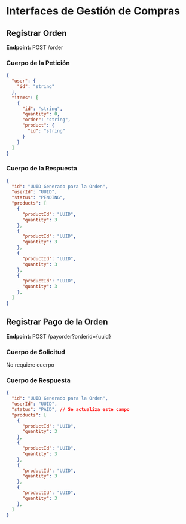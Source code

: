 # Interfaces de Gestión de Compras

## Registrar Orden

**Endpoint:** POST /order

### Cuerpo de la Petición

```json
{
  "user": {
    "id": "string"
  },
  "items": [
    {
      "id": "string",
      "quantity": 0,
      "order": "string",
      "product": {
        "id": "string"
      }
    }
  ]
}
```

### Cuerpo de la Respuesta

```json
{
  "id": "UUID Generado para la Orden",
  "userId": "UUID",
  "status": "PENDING",
  "products": [
    {
      "productId": "UUID",
      "quantity": 3
    },
    {
      "productId": "UUID",
      "quantity": 3
    },
    {
      "productId": "UUID",
      "quantity": 3
    },
    {
      "productId": "UUID",
      "quantity": 3
    },
  ]
}
```

## Registrar Pago de la Orden

**Endpoint:** POST /payorder?orderid={uuid}

### Cuerpo de Solicitud

No requiere cuerpo

### Cuerpo de Respuesta

```json
{
  "id": "UUID Generado para la Orden",
  "userId": "UUID",
  "status": "PAID", // Se actualiza este campo
  "products": [
    {
      "productId": "UUID",
      "quantity": 3
    },
    {
      "productId": "UUID",
      "quantity": 3
    },
    {
      "productId": "UUID",
      "quantity": 3
    },
    {
      "productId": "UUID",
      "quantity": 3
    },
  ]
}
```
